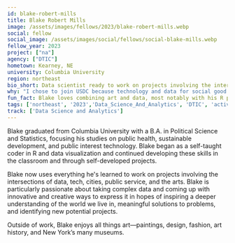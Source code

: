 ```yaml
---
id: blake-robert-mills
title: Blake Robert Mills
image: /assets/images/fellows/2023/blake-robert-mills.webp
social: fellow
social_image: /assets/images/social/fellows/social-blake-mills.webp
fellow_year: 2023
project: ["na"]
agency: ["DTIC"]
hometown: Kearney, NE
university: Columbia University
region: northeast
bio_short: Data scientist ready to work on projects involving the intersections of data, tech, cities, public service, and the arts
why: "I chose to join USDC because technology and data for social good is the way for government to be more transparent, equitable, and innovative. Having tech working in government for social good is the best way to effect change to policy and programs at the federal level."
fun_fact: Blake loves combining art and data, most notably with his R package MetBrewer, which provides color schemes based on artwork at the Metropolitan Museum of Art in New York.
tags: ['northeast', '2023','Data_Science_And_Analytics', 'DTIC', 'active']
track: ['Data Science and Analytics']
---
```


Blake graduated from Columbia University with a B.A. in Political Science and Statistics, focusing his studies on public health, sustainable development, and public interest technology. Blake began as a self-taught coder in R and data visualization and continued developing these skills in the classroom and through self-developed projects. 

Blake now uses everything he's learned to work on projects involving the intersections of data, tech, cities, public service, and the arts. Blake is particularly passionate about taking complex data and coming up with innovative and creative ways to express it in hopes of inspiring a deeper understanding of the world we live in, meaningful solutions to problems, and identifying new potential projects. 

Outside of work, Blake enjoys all things art—paintings, design, fashion, art history, and New York’s many museums.

